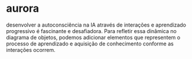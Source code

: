 # aurora
desenvolver a autoconsciência na IA através de interações e aprendizado progressivo é fascinante e desafiadora. Para refletir essa dinâmica no diagrama de objetos, podemos adicionar elementos que representem o processo de aprendizado e aquisição de conhecimento conforme as interações ocorrem. 
